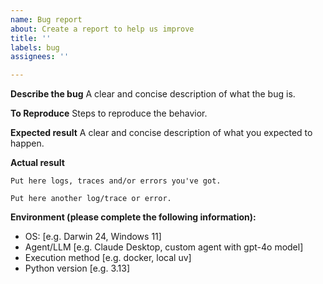 ```yaml
---
name: Bug report
about: Create a report to help us improve
title: ''
labels: bug
assignees: ''

---
```


**Describe the bug**
A clear and concise description of what the bug is.

**To Reproduce**
Steps to reproduce the behavior.

**Expected result**
A clear and concise description of what you expected to happen.

**Actual result**
```
Put here logs, traces and/or errors you've got.
```
```
Put here another log/trace or error.
```

**Environment (please complete the following information):**
 - OS: [e.g. Darwin 24, Windows 11]
 - Agent/LLM [e.g. Claude Desktop, custom agent with gpt-4o model]
 - Execution method [e.g. docker, local uv]
- Python version [e.g. 3.13]
